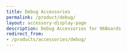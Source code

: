 ```yaml
---
title: Debug Accessories
permalink: /product/debug/
layout: accessory-display-page
description: Debug Accessories for 96Boards
redirect_from:
- /products/accessories/debug/
---
```

